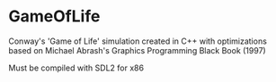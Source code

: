 # GameOfLife
Conway's 'Game of Life' simulation created in C++ with optimizations based on Michael Abrash's Graphics Programming Black Book (1997)

Must be compiled with SDL2 for x86
